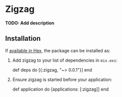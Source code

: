 # Zigzag

**TODO: Add description**

## Installation

If [available in Hex](https://hex.pm/docs/publish), the package can be installed as:

  1. Add zigzag to your list of dependencies in `mix.exs`:

        def deps do
          [{:zigzag, "~> 0.0.1"}]
        end

  2. Ensure zigzag is started before your application:

        def application do
          [applications: [:zigzag]]
        end

